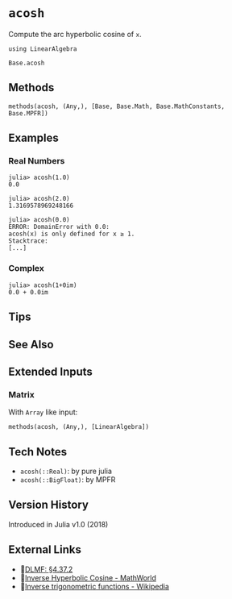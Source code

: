 # `acosh`

Compute the arc hyperbolic cosine of `x`.

```@setup repl_only
using LinearAlgebra
```
```@docs
Base.acosh
```


## Methods

```@repl
methods(acosh, (Any,), [Base, Base.Math, Base.MathConstants, Base.MPFR])
```


## Examples

### Real Numbers
```jldoctest
julia> acosh(1.0)
0.0

julia> acosh(2.0)
1.3169578969248166

julia> acosh(0.0)
ERROR: DomainError with 0.0:
acosh(x) is only defined for x ≥ 1.
Stacktrace:
[...]
```

### Complex
```jldoctest
julia> acosh(1+0im)
0.0 + 0.0im
```

## Tips


## See Also


## Extended Inputs

### Matrix
With `Array` like input:
```@repl repl_only
methods(acosh, (Any,), [LinearAlgebra])
```


## Tech Notes

- `acosh(::Real)`: by pure julia
- `acosh(::BigFloat)`: by MPFR


## Version History

Introduced in Julia v1.0 (2018)


## External Links
- 🔗[DLMF: §4.37.2](https://dlmf.nist.gov/4.37#E2)
- 🔗[Inverse Hyperbolic Cosine - MathWorld](https://mathworld.wolfram.com/InverseHyperbolicCosine.html)
- 🔗[Inverse trigonometric functions - Wikipedia](https://en.wikipedia.org/wiki/Inverse_trigonometric_functions)
